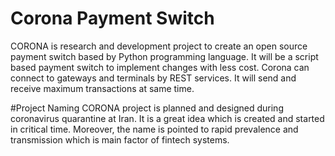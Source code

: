 # Corona Payment Switch
CORONA is research and development project to create an open source payment switch based by Python programming language. It will be a script based payment switch to implement changes with less cost. Corona can connect to gateways and terminals by REST services. It will send and receive maximum transactions at same time. 

#Project Naming
CORONA project is planned and designed during coronavirus quarantine at Iran. It is a great idea which is created and started in critical time. Moreover, the name is pointed to rapid prevalence and transmission which is main factor of fintech systems.
